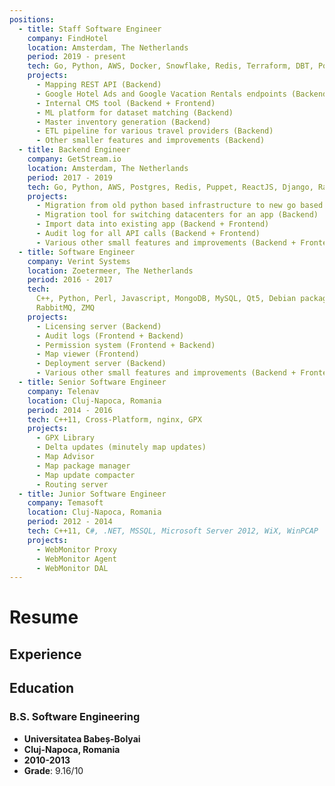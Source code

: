 ```yaml
---
positions:
  - title: Staff Software Engineer
    company: FindHotel
    location: Amsterdam, The Netherlands
    period: 2019 - present
    tech: Go, Python, AWS, Docker, Snowflake, Redis, Terraform, DBT, Postgres
    projects:
      - Mapping REST API (Backend)
      - Google Hotel Ads and Google Vacation Rentals endpoints (Backend)
      - Internal CMS tool (Backend + Frontend)
      - ML platform for dataset matching (Backend)
      - Master inventory generation (Backend)
      - ETL pipeline for various travel providers (Backend)
      - Other smaller features and improvements (Backend)
  - title: Backend Engineer
    company: GetStream.io
    location: Amsterdam, The Netherlands
    period: 2017 - 2019
    tech: Go, Python, AWS, Postgres, Redis, Puppet, ReactJS, Django, RabbitMQ
    projects:
      - Migration from old python based infrastructure to new go based one (Backend)
      - Migration tool for switching datacenters for an app (Backend)
      - Import data into existing app (Backend + Frontend)
      - Audit log for all API calls (Backend + Frontend)
      - Various other small features and improvements (Backend + Frontend)
  - title: Software Engineer
    company: Verint Systems
    location: Zoetermeer, The Netherlands
    period: 2016 - 2017
    tech:
      C++, Python, Perl, Javascript, MongoDB, MySQL, Qt5, Debian packaging, Docker,
      RabbitMQ, ZMQ
    projects:
      - Licensing server (Backend)
      - Audit logs (Frontend + Backend)
      - Permission system (Frontend + Backend)
      - Map viewer (Frontend)
      - Deployment server (Backend)
      - Various other small features and improvements (Backend + Frontend)
  - title: Senior Software Engineer
    company: Telenav
    location: Cluj-Napoca, Romania
    period: 2014 - 2016
    tech: C++11, Cross-Platform, nginx, GPX
    projects:
      - GPX Library
      - Delta updates (minutely map updates)
      - Map Advisor
      - Map package manager
      - Map update compacter
      - Routing server
  - title: Junior Software Engineer
    company: Temasoft
    location: Cluj-Napoca, Romania
    period: 2012 - 2014
    tech: C++11, C#, .NET, MSSQL, Microsoft Server 2012, WiX, WinPCAP
    projects:
      - WebMonitor Proxy
      - WebMonitor Agent
      - WebMonitor DAL
---
```


# Resume

## Experience

<Experience/>

## Education

### B.S. Software Engineering

- **Universitatea Babeș-Bolyai**
- **Cluj-Napoca, Romania**
- **2010-2013**
- **Grade**: 9.16/10
